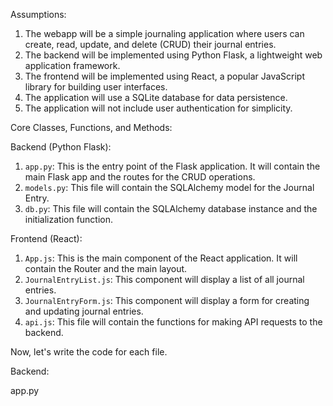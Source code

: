 Assumptions:

1. The webapp will be a simple journaling application where users can create, read, update, and delete (CRUD) their journal entries.
2. The backend will be implemented using Python Flask, a lightweight web application framework.
3. The frontend will be implemented using React, a popular JavaScript library for building user interfaces.
4. The application will use a SQLite database for data persistence.
5. The application will not include user authentication for simplicity.

Core Classes, Functions, and Methods:

Backend (Python Flask):
1. `app.py`: This is the entry point of the Flask application. It will contain the main Flask app and the routes for the CRUD operations.
2. `models.py`: This file will contain the SQLAlchemy model for the Journal Entry.
3. `db.py`: This file will contain the SQLAlchemy database instance and the initialization function.

Frontend (React):
1. `App.js`: This is the main component of the React application. It will contain the Router and the main layout.
2. `JournalEntryList.js`: This component will display a list of all journal entries.
3. `JournalEntryForm.js`: This component will display a form for creating and updating journal entries.
4. `api.js`: This file will contain the functions for making API requests to the backend.

Now, let's write the code for each file.

Backend:

app.py
